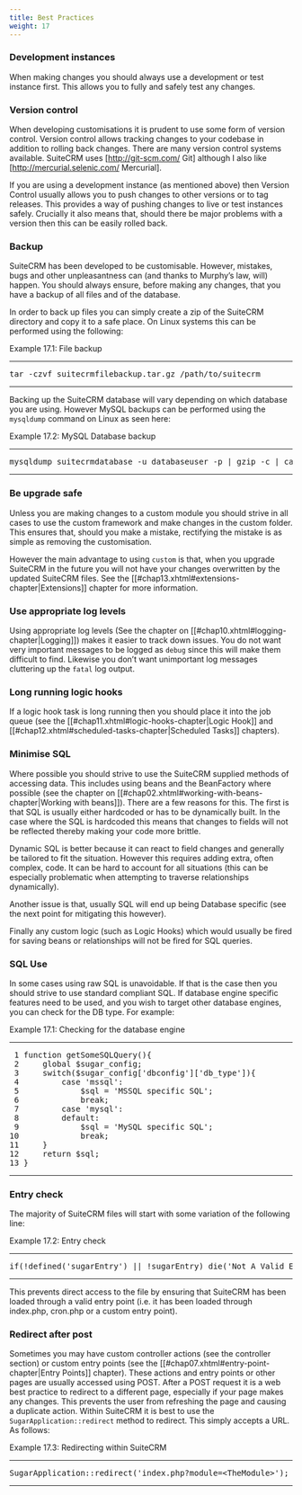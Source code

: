 ```yaml
---
title: Best Practices
weight: 17
---
```


### Development instances

When making changes you should always use a development or test instance
first. This allows you to fully and safely test any changes.

### Version control

When developing customisations it is prudent to use some form of version
control. Version control allows tracking changes to your codebase in
addition to rolling back changes. There are many version control systems
available. SuiteCRM uses \[http://git-scm.com/ Git\] although I also
like \[http://mercurial.selenic.com/ Mercurial\].

If you are using a development instance (as mentioned above) then
Version Control usually allows you to push changes to other versions or
to tag releases. This provides a way of pushing changes to live or test
instances safely. Crucially it also means that, should there be major
problems with a version then this can be easily rolled back.

### Backup

SuiteCRM has been developed to be customisable. However, mistakes, bugs
and other unpleasantness can (and thanks to Murphy’s law, will) happen.
You should always ensure, before making any changes, that you have a
backup of all files and of the database.

In order to back up files you can simply create a zip of the SuiteCRM
directory and copy it to a safe place. On Linux systems this can be
performed using the following:

<div class="code-block">

Example 17.1: File backup

------------------------------------------------------------------------

<div class="highlight">

<pre>tar -czvf suitecrmfilebackup.tar.gz /path/to/suitecrm</pre>

</div>

------------------------------------------------------------------------

</div>

Backing up the SuiteCRM database will vary depending on which database
you are using. However MySQL backups can be performed using the
<code>mysqldump</code> command on Linux as seen here:

<div class="code-block">

Example 17.2: MySQL Database backup

------------------------------------------------------------------------

<div class="highlight">

<pre>mysqldump suitecrmdatabase -u databaseuser -p | gzip -c | cat &gt; suitecrm.sql.gz</pre>

</div>

------------------------------------------------------------------------

</div>

### Be upgrade safe

Unless you are making changes to a custom module you should strive in
all cases to use the custom framework and make changes in the custom
folder. This ensures that, should you make a mistake, rectifying the
mistake is as simple as removing the customisation.

However the main advantage to using <code>custom</code> is that, when
you upgrade SuiteCRM in the future you will not have your changes
overwritten by the updated SuiteCRM files. See the
\[\[\#chap13.xhtml\#extensions-chapter|Extensions\]\] chapter for more
information.

### Use appropriate log levels

Using appropriate log levels (See the chapter on
\[\[\#chap10.xhtml\#logging-chapter|Logging\]\]) makes it easier to
track down issues. You do not want very important messages to be logged
as <code>debug</code> since this will make them difficult to find.
Likewise you don’t want unimportant log messages cluttering up the
<code>fatal</code> log output.

### Long running logic hooks

If a logic hook task is long running then you should place it into the
job queue (see the \[\[\#chap11.xhtml\#logic-hooks-chapter|Logic
Hook\]\] and \[\[\#chap12.xhtml\#scheduled-tasks-chapter|Scheduled
Tasks\]\] chapters).

### Minimise SQL

Where possible you should strive to use the SuiteCRM supplied methods of
accessing data. This includes using beans and the BeanFactory where
possible (see the chapter on
\[\[\#chap02.xhtml\#working-with-beans-chapter|Working with beans\]\]).
There are a few reasons for this. The first is that SQL is usually
either hardcoded or has to be dynamically built. In the case where the
SQL is hardcoded this means that changes to fields will not be reflected
thereby making your code more brittle.

Dynamic SQL is better because it can react to field changes and
generally be tailored to fit the situation. However this requires adding
extra, often complex, code. It can be hard to account for all situations
(this can be especially problematic when attempting to traverse
relationships dynamically).

Another issue is that, usually SQL will end up being Database specific
(see the next point for mitigating this however).

Finally any custom logic (such as Logic Hooks) which would usually be
fired for saving beans or relationships will not be fired for SQL
queries.

### SQL Use

In some cases using raw SQL is unavoidable. If that is the case then you
should strive to use standard compliant SQL. If database engine specific
features need to be used, and you wish to target other database engines,
you can check for the DB type. For example:

<div class="code-block">

Example 17.1: Checking for the database engine

------------------------------------------------------------------------

<div class="highlight">

<pre> 1 function getSomeSQLQuery(){
 2     global $sugar_config;
 3     switch($sugar_config['dbconfig']['db_type']){
 4         case 'mssql':
 5             $sql = 'MSSQL specific SQL';
 6             break;
 7         case 'mysql':
 8         default:
 9             $sql = 'MySQL specific SQL';
10             break;
11     }
12     return $sql;
13 }</pre>

</div>

------------------------------------------------------------------------

</div>

### Entry check

The majority of SuiteCRM files will start with some variation of the
following line:

<div class="code-block">

Example 17.2: Entry check

------------------------------------------------------------------------

<div class="highlight">

<pre>if(!defined('sugarEntry') || !sugarEntry) die('Not A Valid Entry Point');</pre>

</div>

------------------------------------------------------------------------

</div>

This prevents direct access to the file by ensuring that SuiteCRM has
been loaded through a valid entry point (i.e. it has been loaded through
index.php, cron.php or a custom entry point).

### Redirect after post

Sometimes you may have custom controller actions (see the controller
section) or custom entry points (see the
\[\[\#chap07.xhtml\#entry-point-chapter|Entry Points\]\] chapter). These
actions and entry points or other pages are usually accessed using POST.
After a POST request it is a web best practice to redirect to a
different page, especially if your page makes any changes. This prevents
the user from refreshing the page and causing a duplicate action. Within
SuiteCRM it is best to use the <code>SugarApplication::redirect</code>
method to redirect. This simply accepts a URL. As follows:

<div class="code-block">

Example 17.3: Redirecting within SuiteCRM

------------------------------------------------------------------------

<div class="highlight">

<pre>SugarApplication::redirect('index.php?module=&lt;TheModule&gt;');</pre>

</div>

------------------------------------------------------------------------

</div>

</div>
